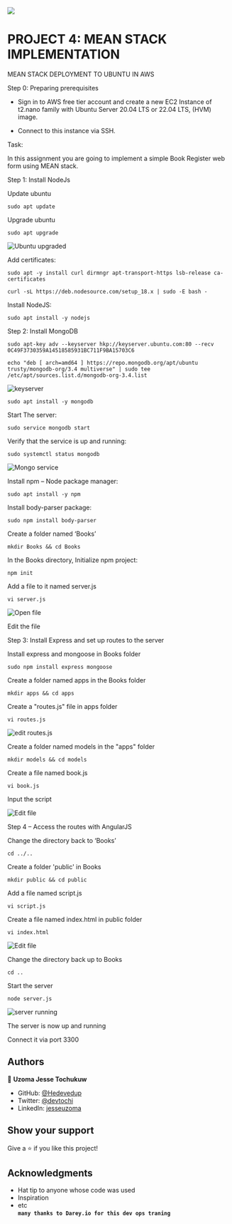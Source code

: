 ![](https://img.shields.io/badge/darey.io-orange)

# PROJECT 4: MEAN STACK IMPLEMENTATION

MEAN STACK DEPLOYMENT TO UBUNTU IN AWS

Step 0:  Preparing prerequisites

- Sign in to AWS free tier account and create a new EC2 Instance of t2.nano family with Ubuntu Server 20.04 LTS or 22.04 LTS, (HVM) image.
  
- Connect to this instance via SSH.

Task:

In this assignment you are going to implement a simple Book Register web form using MEAN stack.

Step 1: Install NodeJs

Update ubuntu

`sudo apt update`


Upgrade ubuntu

`sudo apt upgrade`

![Ubuntu upgraded](project_4_images/1.PNG)

Add certificates:

`sudo apt -y install curl dirmngr apt-transport-https lsb-release ca-certificates`

`curl -sL https://deb.nodesource.com/setup_18.x | sudo -E bash -`

Install NodeJS:

`sudo apt install -y nodejs`



Step 2: Install MongoDB

`sudo apt-key adv --keyserver hkp://keyserver.ubuntu.com:80 --recv 0C49F3730359A14518585931BC711F9BA15703C6`

`echo "deb [ arch=amd64 ] https://repo.mongodb.org/apt/ubuntu trusty/mongodb-org/3.4 multiverse" | sudo tee /etc/apt/sources.list.d/mongodb-org-3.4.list`

![keyserver](project_4_images/1.PNG)

`sudo apt install -y mongodb`

Start The server:

`sudo service mongodb start`

Verify that the service is up and running:

`sudo systemctl status mongodb`

![Mongo service](project_4_images/2.PNG)

Install npm – Node package manager:

`sudo apt install -y npm`



Install body-parser package:

`sudo npm install body-parser`



Create a folder named ‘Books’

`mkdir Books && cd Books`

In the Books directory, Initialize npm project:

`npm init`



Add a file to it named server.js

`vi server.js`

![Open file](project_4_images/3.PNG)

Edit the file


Step 3: Install Express and set up routes to the server

Install express and mongoose in Books folder

`sudo npm install express mongoose`



Create a folder named apps in the Books folder

`mkdir apps && cd apps`


Create a "routes.js" file in apps folder

`vi routes.js`

![edit routes.js](project_4_images/Edit-routesjs.PNG)

Create a folder named models in the "apps" folder

`mkdir models && cd models`



Create a file named book.js

`vi book.js`



Input the script

![Edit file](project_4_images/edit-booksjs.PNG)

Step 4 – Access the routes with AngularJS

Change the directory back to ‘Books’

`cd ../..`

Create a folder 'public' in Books

`mkdir public && cd public`



Add a file named script.js

`vi script.js`





Create a file named index.html in public folder

`vi index.html`



![Edit file](project_4_images/edit-index-html.PNG)

Change the directory back up to Books

`cd ..`

Start the server

`node server.js`

![server running](project_4_images/node.PNG)

The server is now up and running

Connect it via port 3300
## Authors

👤 **Uzoma Jesse Tochukuw**

- GitHub: [@Hedevedup](https://github.com/githubhandle)
- Twitter: [@devtochi](https://twitter.com/twitterhandle)
- LinkedIn: [jesseuzoma](https://linkedin.com/in/linkedinhandle)




## Show your support

Give a ⭐️ if you like this project!

## Acknowledgments
- Hat tip to anyone whose code was used
- Inspiration
- etc  
**`many thanks to Darey.io for this dev ops traning`**

